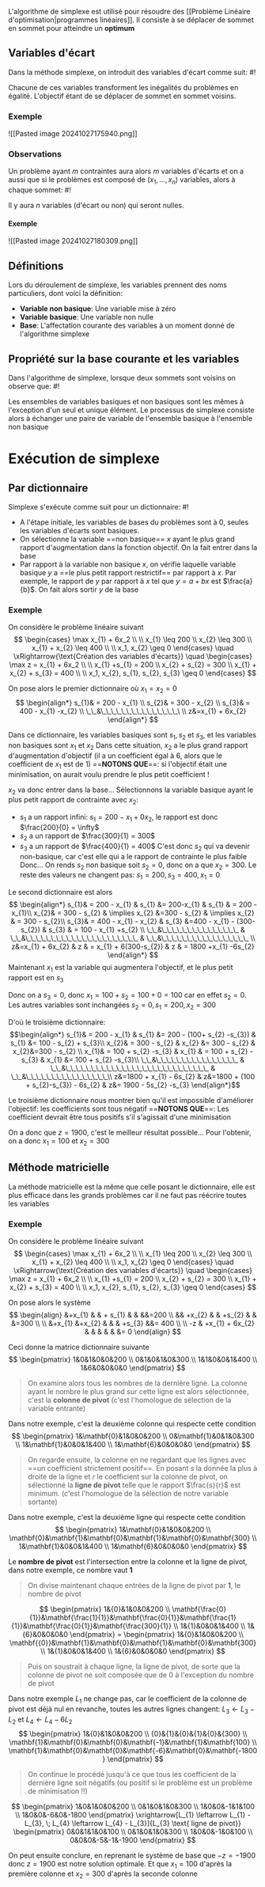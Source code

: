 L'algorithme de simplexe est utilisé pour résoudre des [[Problème Linéaire d'optimisation|programmes linéaires]]. Il consiste à se déplacer de sommet en sommet pour atteindre un **optimum**

## Variables d'écart
Dans la méthode simplexe, on introduit des variables d'écart comme suit: #!

Chacune de ces variables transforment les inégalités du problèmes en égalité. L'objectif étant de se déplacer de sommet en sommet voisins.
<!--ID: 1730114115911-->


### Exemple
![[Pasted image 20241027175940.png]]

### Observations
Un problème ayant $m$ contraintes aura alors $m$ variables d'écarts et on a aussi que si le problèmes est composé de $(x_{1}, \dots, x_{n})$ variables, alors à chaque sommet: #!

Il y aura $n$ variables (d'écart ou non) qui seront nulles.
<!--ID: 1730114115913-->


#### Exemple
![[Pasted image 20241027180309.png]]

## Définitions
Lors du déroulement de simplexe, les variables prennent des noms particuliers, dont voici la définition:

- **Variable non basique**: Une variable mise à zéro
- **Variable basique**: Une variable non nulle
- **Base**: L'affectation courante des variables à un moment donné de l'algorithme simplexe

## Propriété sur la base courante et les variables
Dans l'algorithme de simplexe, lorsque deux sommets sont voisins on observe que: #!

Les ensembles de variables basiques et non basiques sont les mêmes à l'exception d'un seul et unique élément.
Le processus de simplexe consiste alors à échanger une paire de variable de l'ensemble basique à l'ensemble non basique
<!--ID: 1730114115915-->


# Exécution de simplexe

## Par dictionnaire
Simplexe s'exécute comme suit pour un dictionnaire: #!

- A l'étape initiale, les variables de bases du problèmes sont à 0, seules les variables d'écarts sont basiques.
- On sélectionne la variable ==non basique== $x$ ayant le plus grand rapport d'augmentation dans la fonction objectif. On la fait entrer dans la base
- Par rapport à la variable non basique $x$, on vérifie laquelle variable basique $y$ a ==le plus petit rapport restrictif== par rapport à $x$. Par exemple, le rapport de $y$ par rapport à $x$ tel que $y = a + bx$ est $\frac{a}{b}$. On fait alors sortir $y$ de la base
<!--ID: 1730114115917-->


### Exemple
On considère le problème linéaire suivant
$$
\begin{cases}
\max x_{1} + 6x_2  \\ \\
x_{1} \leq 200 \\
x_{2} \leq 300 \\
x_{1} + x_{2} \leq 400 \\ \\
x_1, x_{2} \geq 0 
\end{cases} \quad \xRightarrow{\text{Création des variables d'écarts}} \quad
\begin{cases}
\max z = x_{1} + 6x_2  \\ \\
x_{1} +s_{1} = 200 \\
x_{2} + s_{2} = 300 \\
x_{1} + x_{2} + s_{3} = 400 \\ \\
x_1, x_{2}, s_{1}, s_{2}, s_{3} \geq 0 
\end{cases}
$$

On pose alors le premier dictionnaire où $x_{1} = x_{2} = 0$
$$
\begin{align*}
s_{1}& = 200 - x_{1} \\
s_{2}& = 300 - x_{2} \\
s_{3}& = 400 - x_{1} -x_{2} \\
\_\_&\_\_\_\_\_\_\_\_\_\_\_\_\_\_\_\ \\
z&=x_{1} + 6x_{2}
\end{align*}
$$

Dans ce dictionnaire, les variables basiques sont $s_{1}, s_{2}$ et $s_{3}$, et les variables non basiques sont $x_{1}$ et $x_{2}$
Dans cette situation, $x_{2}$ a le plus grand rapport d'augmentation d'objectif (il a un coefficient égal à $6$, alors que le coefficient de $x_{1}$ est de $1$)
==**NOTONS QUE**==: si l'objectif était une minimisation, on aurait voulu prendre le plus petit coefficient !

$x_{2}$ va donc entrer dans la base... Sélectionnons la variable basique ayant le plus petit rapport de contrainte avec $x_{2}$:
- $s_{1}$ a un rapport infini: $s_{1} = 200 - x_{1} + 0x_{2}$, le rapport est donc $\frac{200}{0} = \infty$
- $s_{2}$ a un rapport de $\frac{300}{1} = 300$
- $s_{3}$ a un rapport de $\frac{400}{1} = 400$
C'est donc $s_{2}$ qui va devenir non-basique, car c'est elle qui a le rapport de contrainte le plus faible
Donc...
On rends $s_{2}$ non basique soit $s_{2} = 0$, donc on a que $x_{2} = 300$. Le reste des valeurs ne changent pas: $s_{1} = 200, s_{3} = 400, x_{1}=0$

Le second dictionnaire est alors
$$
\begin{align*}
s_{1}& = 200 - x_{1} & s_{1} &= 200-x_{1} & s_{1} & = 200 - x_{1}\\
x_{2}& = 300 - s_{2} & \implies x_{2} &=300 - s_{2} & \implies x_{2} & = 300 - s_{2}\\
s_{3}& = 400 - x_{1} - x_{2} & s_{3} &=400 - x_{1} - (300-s_{2}) & s_{3} & = 100 - x_{1} +s_{2} \\
\_\_&\_\_\_\_\_\_\_\_\_\_\_\_\_\_\_ & \_\_&\_\_\_\_\_\_\_\_\_\_\_\_\_\_\_\_\_\_\_\_\_\_ & \_\_&\_\_\_\_\_\_\_\_\_\_\_\_\_\_\_\_\_  \\
z&=x_{1} + 6x_{2} & z & = x_{1} + 6(300-s_{2}) & z & = 1800 +x_{1} -6s_{2}
\end{align*}
$$
Maintenant $x_{1}$ est la variable qui augmentera l'objectif, et le plus petit rapport est en $s_{3}$

Donc on a $s_{3} = 0$, donc $x_{1} = 100 +s_{2} = 100 + 0 = 100$ car en effet $s_{2} = 0$. Les autres variables sont inchangées $s_{2} = 0, s_{1} =200, x_{2} = 300$

D'où le troisième dictionnaire:
$$\begin{align*}
s_{1}& = 200 - x_{1} & s_{1} &= 200 - (100+ s_{2} -s_{3}) & s_{1} &= 100 - s_{2} + s_{3}\\
x_{2}& = 300 - s_{2} & x_{2} &= 300 - s_{2} &  x_{2}&=300 - s_{2} \\
x_{1}& = 100 + s_{2} -s_{3} &  x_{1} & = 100 + s_{2} -s_{3} & x_{1} &= 100 + s_{2} -s_{3}\\
\_\_&\_\_\_\_\_\_\_\_\_\_\_\_\_\_\_\_ & \_\_&\_\_\_\_\_\_\_\_\_\_\_\_\_\_\_\_\_\_\_\_\_\_\_\_\_\_\_\_ & \_\_&\_\_\_\_\_\_\_\_\_\_\_\_\_\_\_\_\\
z&=1800 + x_{1} - 6s_{2} & z&=1800 + (100 + s_{2}-s_{3}) - 6s_{2} & z&= 1900 - 5s_{2} -s_{3}
\end{align*}$$

Le troisième dictionnaire nous montrer bien qu'il est impossible d'améliorer l'objectif: les coefficients sont tous négatif
==**NOTONS QUE**==: Les coefficient devrait être tous positifs s'il s'agissait d'une minimisation

On a donc que $z= 1900$, c'est le meilleur résultat possible...
Pour l'obtenir, on a donc $x_{1} = 100$ et $x_{2} = 300$

## Méthode matricielle
La méthode matricielle est la même que celle posant le dictionnaire, elle est plus efficace dans les grands problèmes car il ne faut pas réécrire toutes les variables

### Exemple
On considère le problème linéaire suivant
$$
\begin{cases}
\max x_{1} + 6x_2  \\ \\
x_{1} \leq 200 \\
x_{2} \leq 300 \\
x_{1} + x_{2} \leq 400 \\ \\
x_1, x_{2} \geq 0 
\end{cases} \quad \xRightarrow{\text{Création des variables d'écarts}} \quad
\begin{cases}
\max z = x_{1} + 6x_2  \\ \\
x_{1} +s_{1} = 200 \\
x_{2} + s_{2} = 300 \\
x_{1} + x_{2} + s_{3} = 400 \\ \\
x_1, x_{2}, s_{1}, s_{2}, s_{3} \geq 0 
\end{cases}
$$

On pose alors le système
$$
\begin{align}
&+x_{1} & & + s_{1} & & &&=200 \\
&& +x_{2} & & +s_{2} & & &=300 \\ \\
&+x_{1} &+x_{2} & & & +s_{3} &&= 400 \\ \\
-z & +x_{1} + 6x_{2} & & & & & &= 0
\end{align}
$$

Ceci donne la matrice dictionnaire suivante
$$
\begin{pmatrix}
1&0&1&0&0&200 \\
0&1&0&1&0&300 \\
1&1&0&0&1&400 \\
1&6&0&0&0&0
\end{pmatrix}
$$

>On examine alors tous les nombres de la dernière ligne. La colonne ayant le nombre le plus grand sur cette ligne est alors sélectionnée, c'est la **colonne de pivot** (c'est l'homologue de sélection de la variable entrante)

Dans notre exemple, c'est la deuxième colonne qui respecte cette condition
$$
\begin{pmatrix}
1&\mathbf{0}&1&0&0&200 \\
0&\mathbf{1}&0&1&0&300 \\
1&\mathbf{1}&0&0&1&400 \\
1&\mathbf{6}&0&0&0&0
\end{pmatrix}
	$$

> On regarde ensuite, la colonne en ne regardant que les lignes avec ==un coefficient strictement positif==.
   En posant $s$ la donnée la plus à droite de la ligne et $r$ le coefficient sur la colonne de pivot, on sélectionné la **ligne de pivot** telle que le rapport $\frac{s}{r}$ est minimum. (c'est l'homologue de la sélection de notre variable sortante)

Dans notre exemple, c'est la deuxième ligne qui respecte cette condition
$$
\begin{pmatrix}
1&\mathbf{0}&1&0&0&200 \\
\mathbf{0}&\mathbf{1}&\mathbf{0}&\mathbf{1}&\mathbf{0}&\mathbf{300} \\
1&\mathbf{1}&0&0&1&400 \\
1&\mathbf{6}&0&0&0&0
\end{pmatrix}
$$

Le **nombre de pivot** est l'intersection entre la colonne et la ligne de pivot, dans notre exemple, ce nombre vaut $\mathbf{1}$ 

> On divise maintenant chaque entrées de la ligne de pivot par $\mathbf{1}$, le nombre de pivot

$$
\begin{pmatrix}
1&{0}&1&0&0&200 \\
\mathbf{\frac{0}{1}}&\mathbf{\frac{1}{1}}&\mathbf{\frac{0}{1}}&\mathbf{\frac{1}{1}}&\mathbf{\frac{0}{1}}&\mathbf{\frac{300}{1}} \\
1&{1}&0&0&1&400 \\
1&{6}&0&0&0&0
\end{pmatrix} = 
\begin{pmatrix}
1&{0}&1&0&0&200 \\
\mathbf{{0}}&\mathbf{1}&\mathbf{0}&\mathbf{1}&\mathbf{0}&\mathbf{300} \\
1&{1}&0&0&1&400 \\
1&{6}&0&0&0&0
\end{pmatrix}
$$

> Puis on soustrait à chaque ligne, la ligne de pivot, de sorte que la colonne de pivot ne soit composée que de 0 à l'exception du nombre de pivot

Dans notre exemple $L_{1}$ ne change pas, car le coefficient de la colonne de pivot est déjà nul en revanche, toutes les autres lignes changent: $L_{3} \leftarrow L_{3} - L_{2}$ et $L_{4} \leftarrow L_{4} - 6L_{2}$
$$
\begin{pmatrix}
1&{0}&1&0&0&200 \\
{0}&{1}&{0}&{1}&{0}&{300} \\
\mathbf{1}&\mathbf{0}&\mathbf{0}&\mathbf{-1}&\mathbf{1}&\mathbf{100} \\
\mathbf{1}&\mathbf{0}&\mathbf{0}&\mathbf{-6}&\mathbf{0}&\mathbf{-1800}
\end{pmatrix}
$$

> On continue le procédé jusqu'à ce que tous les coefficient de la dernière ligne soit négatifs (ou positif si le problème est un problème de minimisation !!)

$$
\begin{pmatrix}
1&0&1&0&0&200 \\
0&1&0&1&0&300 \\
1&0&0&-1&1&100 \\
1&0&0&-6&0&-1800
\end{pmatrix} \xrightarrow[L_{1} \leftarrow L_{1} - L_{3}, \; L_{4} \leftarrow L_{4} - L_{3}]{L_{3} \text{ ligne de pivot}}
\begin{pmatrix}
0&0&1&1&0&100 \\
0&1&0&1&0&300 \\
1&0&0&-1&0&100 \\
0&0&0&-5&-1&-1900
\end{pmatrix}
$$

On peut ensuite conclure, en reprenant le système de base que $-z = -1900$ donc $z=1900$ est notre solution optimale.
Et que $x_{1} = 100$ d'après la première colonne et $x_{2} = 300$ d'après la seconde colonne